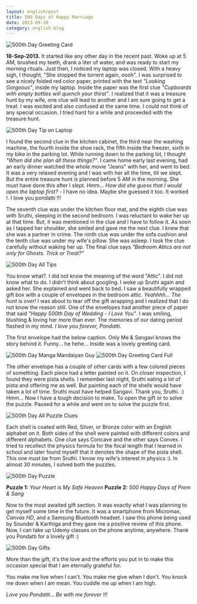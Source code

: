 ```yaml
---
layout: english/post
title: 500 Days of Happy Marriage
date: 2013-09-20
category: english-blog
---
```


![500th Day Greeting Card]({{site.english.blog.downloads}}/500-day-greeting-card.jpg)

**18-Sep-2013.**
It started like any other day in the recent past. Woke up at 5 AM, brushed my teeth, drank a liter of water, and was ready to start my morning rituals. Just then, I noticed my laptop was closed. With a heavy sigh, I thought, "She stopped the torrent again, oooh". I was surprised to see a nicely folded red color paper, printed with the text *"Looking Gorgeous"*, inside my laptop. Inside the paper was the first clue *"Cupboards with empty bottles will quench your thirst"*. I realized that it was a treasure hunt by my wife, one clue will lead to another and I am sure going to get a treat. I was excited and also confused at the same time. I could not think of any special occasion. I tried hard for a while and proceeded with the treasure hunt.

![500th Day Tip on Laptop]({{site.english.blog.downloads}}/500-day-tip-on-laptop.jpg)

I found the second clue in the kitchen cabinet, the third near the washing machine, the fourth inside the shoe rack, the fifth inside the freezer, sixth in my bike in the parking lot. While running down to the parking lot, I thought *"When did she plan all these things?"*. I came home early last evening, had an early dinner watched the whole movie "Jeans" with her, and went to bed. It was a very relaxed evening and I was with her all the time, till we slept. But the entire treasure hunt is planned before 5 AM in the morning. She must have done this after I slept. Hmm... *How did she guess that I would open the laptop first?* - I have no idea. Maybe she guessed it too. It worked !. I love you pondatti !!!

The seventh clue was under the kitchen floor mat, and the eighth clue was with Sruthi, sleeping in the second bedroom. I was reluctant to wake her up at that time. But, it was mentioned in the clue and I have to follow it. As soon as I tapped her shoulder, she smiled and gave me the next clue. I knew that she was a partner in crime. The ninth clue was under the sofa cushion and the tenth clue was under my wife's pillow. She was asleep. I took the clue carefully without waking her up. The final clue says *"Bedroom Attics are not only for Ghosts. Trick or Treat?"*

![500th Day All Tips]({{site.english.blog.downloads}}/500-day-all-tips.jpg)

You know what?. I did not know the meaning of the word "Attic". I did not know what to do. I didn't think about googling. I woke up Sruthi again and asked her. She explained and went back to bed. I saw a beautifully wrapped gift box with a couple of envelopes in the bedroom attic. *Yeahhhh... The hunt is over!* I was about to tear off the gift wrapping and I realized that I do not know the reason still. One of the envelopes had another piece of paper that said *"Happy 500th Day of Wedding - I Love You"*. I was smiling, blushing & loving her more than ever. The memories of our dating period flashed in my mind. *I love you forever, Pondatti.*

The first envelope had the below caption. Only Me & Sangavi knows the story behind it. Funny... he hehe... Inside was a lovely greeting card.

![500th Day Manga Mandaiyan Guy]({{site.english.blog.downloads}}/500-day-manga-mandaiyan-guy.jpg)
![500th Day Greeting Card Full]({{site.english.blog.downloads}}/500-day-greeting-card-full.jpg)

The other envelope has a couple of other cards with a few colored pieces of something. Each piece had a letter painted on it. On closer inspection, I found they were pista shells. I remember last night, Sruthi eating a lot of pista and offering me as well. But painting each of the shells would have taken a lot of time. Sruthi must have helped Sangavi. Thank you, Sruthi. :) Hmm... Now I have a tough decision to make. To open the gift or to solve the puzzle. Paused for a while and went on to solve the puzzle first.

![500th Day All Puzzle Clues]({{site.english.blog.downloads}}/500-day-all-puzzle-clues.jpg)

Each shell is coated with Red, Silver, or Bronze color with an English alphabet on it. Both sides of the shell were painted with different colors and different alphabets. One clue says Concave and the other says Convex. I tried to recollect the physics formula for the focal length that I learned in school and later found myself that it denotes the shape of the pista shell. This one must be from Sruthi. I know my wife's interest in physics :). In almost 30 minutes, I solved both the puzzles.

![500th Day Puzzle]({{site.english.blog.downloads}}/500-day-puzzle.jpg)

**Puzzle 1:** *Your Heart is My Safe Heaven*
**Puzzle 2:** *500 Happy Days of Prem & Sang*

Now to the most awaited gift section. It was exactly what I was planning to get myself some time in the future. It was a smartphone from Micromax, *Canvas HD*, and a Samsung Bluetooth headset. I saw this phone being used by Sounder & Karthiga and they gave me a positive review of this phone. Now, I can take up Udemy classes on the phone anytime, anywhere. Thank you Pondatti for a lovely gift :)

![500th Day Gifts]({{site.english.blog.downloads}}/500-day-gifts.jpg)

More than the gift, it's the love and the efforts you put in to make this occasion special that I am eternally grateful for.

You make me live when I can't.
You make me give when I don't.
You knock me down when I am mean.
You cuddle me up when I am high.

*Love you Pondatti... Be with me forever !!!*

